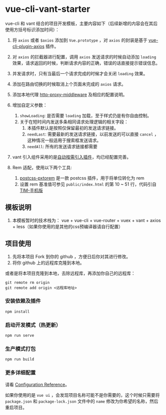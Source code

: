 # vue-cli-vant-starter #

vue-cli 和 vant 结合的项目开发模板，主要内容如下（后续新增的内容会在其后使用方括号标识添加时间）：

1. 将 `axios` 或者 `$axios` 添加到 `Vue.prototype` ，对 `axios` 的封装是基于 [vue-cli-plugin-axios](https://www.npmjs.com/package/vue-cli-plugin-axios) 插件。
2. 对 `axios` 的拦截器进行配置，调用 `axios` 发送请求的时候自动添加 `loading` 效果，请求返回的时候，判断请求内容的正确，错误的话直接提示错误信息。
3. 并发请求时，只有当最后一个请求完成的时候才会关闭 `loading` 效果。
4. 添加在路由切换的时候取消上个页面未完成的 `axios` 请求。
5. 添加本地代理 [http-proxy-middleware](https://github.com/chimurai/http-proxy-middleware) 及相应的配置说明。
6. 增加自定义参数：
    1. `showLoading`: 是否需要 `loading` 加载，至于样式仍是有你自由控制。
    2. 关于在短时间内发送多条相同请求处理逻辑的相关字段：
        1. 本插件默认是按照仅保留最初的发送请求链接。
        2. `needLast`: 需要最新的发送请求链接，以前发送的可以直接 `cancel` ，这种情况一般适用于搜索框发送请求。
        3. `needAll`: 所有的发送请求链接都需要

7. vant 引入组件采用的是[自动按需引入插件](https://youzan.github.io/vant/#/zh-CN/quickstart)，均已经配置完善。
8. Rem 适配，使用以下两个工具:
    1. [postcss-pxtorem](https://github.com/cuth/postcss-pxtorem) 是一款 postcss 插件，用于将单位转化为 rem
    2. 设置 rem 基准值可参见 `public/index.html` 的第 10 ~ 51 行，代码引自 [TIM-手机版](https://tim.qq.com/mobile/index.html?adtag=index)

## 模板说明 ##

1. 本模板暂时的技术栈为： vue + vue-cli + vue-router + vuex + vant + axios + less（如果你使用的是其他的css预编译器请自行配置）

## 项目使用 ##

1. 先将本项目 Fork 到你的 github ，方便日后你对其进行修改。
2. 将你 github 上的远程库克隆到本地。

或者是将本项目克隆到本地，去除远程库，再添加你自己的远程库：

```
git remote rm origin
git remote add origin <远程库地址>
```

### 安装依赖及插件 ###

```
npm install
```

### 启动开发模式（热更新） ###

```
npm run serve
```

### 生产模式打包 ###

```
npm run build
```

### 更多详细配置 ###

请看 [Configuration Reference](https://cli.vuejs.org/config/)。

如果你使用的是 `vue ui` ，会发现项目名称可能不是你需要的，这个时候只需要将 `package.json` 和 `package-lock.json` 文件中的 `name` 修改为你希望的名称，然后重启项目。
